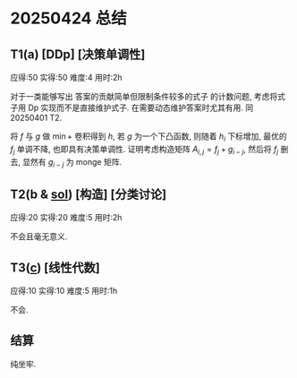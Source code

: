 # 20250424 总结

## T1(a) [DDp] [决策单调性]

应得:50 实得:50 难度:4 用时:2h

对于一类能够写出 答案的贡献简单但限制条件较多的式子 的计数问题, 考虑将式子用 Dp 实现而不是直接维护式子. 在需要动态维护答案时尤其有用. 同 20250401 T2.

将 $f$ 与 $g$ 做 $\min+$ 卷积得到 $h$, 若 $g$ 为一个下凸函数, 则随着 $h_i$ 下标增加, 最优的 $f_j$ 单调不降, 也即具有决策单调性. 证明考虑构造矩阵 $A_{i, j} = f_j + g_{i-j}$, 然后将 $f_j$ 删去, 显然有 $g_{i-j}$ 为 monge 矩阵.

## T2(b & [sol](https://www.luogu.com.cn/paste/095fn8yu)) [构造] [分类讨论]

应得:20 实得:20 难度:5 用时:2h

不会且毫无意义.

## T3([c](https://qoj.ac/problem/6344)) [线性代数]

应得:10 实得:10 难度:5 用时:1h

不会.

## 结算

纯坐牢.

